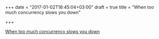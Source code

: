 +++
date = "2017-01-02T16:45:04+03:00"
draft = true
title = "When too much concurrency slows you down"

+++

<p><a href="https://medium.com/@_orcaman/when-too-much-concurrency-slows-you-down-golang-9c144ca305a">When too much concurrency slows you down</a></p>
